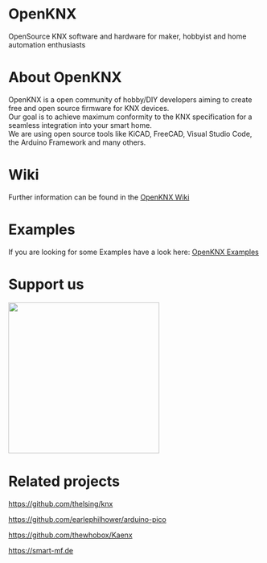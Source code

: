 # OpenKNX

OpenSource KNX software and hardware for maker, hobbyist and home automation enthusiasts

# About OpenKNX

OpenKNX is a open community of hobby/DIY developers aiming to create free and open source firmware for KNX devices.\
Our goal is to achieve maximum conformity to the KNX specification for a seamless integration into your smart home.\
We are using open source tools like KiCAD, FreeCAD, Visual Studio Code, the Arduino Framework and many others.

# Wiki

Further information can be found in the [OpenKNX Wiki](https://github.com/OpenKNX/OpenKNX/wiki)

# Examples

If you are looking for some Examples have a look here: [OpenKNX Examples](https://github.com/OpenKNX/Examples)

# Support us
[<img src="https://opencollective.com/webpack/donate/button@2x.png?color=blue" width="300">](https://opencollective.com/openknx-collective/donate)

# Related projects

https://github.com/thelsing/knx

https://github.com/earlephilhower/arduino-pico

https://github.com/thewhobox/Kaenx

https://smart-mf.de
